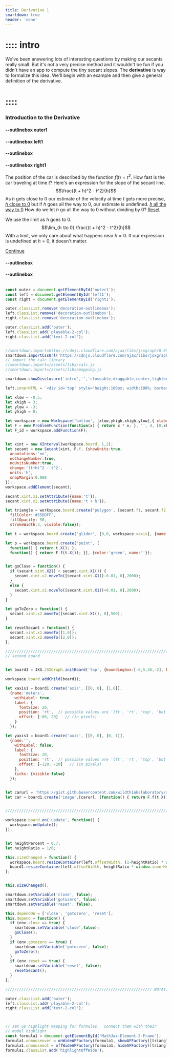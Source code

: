 ```yaml
---
title: Derivative 1
smartdown: true
header: 'none'
---
```


# :::: intro
We've been answering lots of interesting questions by making our secants really small. But it's not a very precise method and it wouldn't be fun if you didn't have an app to compute the tiny secant slopes.  The **derivative** is way to formalize this idea. We'll begin with an example and then give a general definition of the derivative.
# ::::

### Introduction to the Derivative

#### --outlinebox outer1

#### --outlinebox left1


#### --outlinebox


#### --outlinebox right1
The position of the car is described by the function $f(t) = t^2$.  How fast is the car traveling at time $t$? Here's an expression for the slope of the secant line. 
$$\frac{(t + h)^2 - t^2}{h}$$
As $h$ gets close to $0$ our estimate of the velocity at time $t$ gets more precise, [*h* close to 0](:=close=true) but if $h$ goes all the way to $0$, our estimate is undefined. [*h* all the way to 0](:=gotozero=true) How do we let $h$ go all the way to $0$ without dividing by $0$?
[Reset](:=reset=true)  

We use the limit as $h$ goes to $0$.
$$\lim_{h \to 0} \frac{(t + h)^2 - t^2}{h}$$
With a limit, we only care about what happens near $h=0$.  If our expression is undefined at $h=0$, it doesn't matter.

[Continue](/pages/derivative1)

#### --outlinebox
#### --outlinebox

 

```javascript /autoplay

const outer = document.getElementById('outer1');
const left = document.getElementById('left1');
const right = document.getElementById('right1');

outer.classList.remove('decoration-outlinebox');
left.classList.remove('decoration-outlinebox');
right.classList.remove('decoration-outlinebox');

outer.classList.add('outer');
left.classList.add('playable-2-col');
right.classList.add('text-2-col');


//smartdown.import=https://cdnjs.cloudflare.com/ajax/libs/jsxgraph/0.99.7/jsxgraphcore.js
smartdown.importCssUrl('https://cdnjs.cloudflare.com/ajax/libs/jsxgraph/0.99.7/jsxgraph.css');
// import the calc library
//smartdown.import=/assets/libs/calc.js
//smartdown.import=/assets/libs/mapping.js

smartdown.showDisclosure('intro','','closeable,draggable,center,lightbox');

left.innerHTML = `<div id='top' style='height:100px; width:100%; border:1px solid gray;background:#EEFFCC;border-radius:8px;'></div><div id='bottom' style='height:600px; width:100%; border: 1px solid gray;background:#FFFFFF;border-radius:8px;';></div>`;

let xlow = -0.5;
let xhigh = 3;
let ylow = -3;
let yhigh = 8;

let workspace = new Workspace('bottom', [xlow,yhigh,xhigh,ylow],{ xlabel:'', ylabel:'', colorTheme:'steel' });
let F = new ProblemFunction(function(x) { return x * x; }, '', 4, [0,xhigh], []);
let F_id = workspace.addFunction(F);


let xint = new XInterval(workspace.board, 1,2);
let secant = new Secant(xint, F.f, {showUnits:true, 
  annotations:'on',  
  noChangeNumber:true,
  noUnitsNumber:true,
  change:'(t+h)^2 - t^2',
  units:'h',
  snapMargin:0.008
});
workspace.addElement(secant);

secant.xint.x1.setAttribute({name:'t'});
secant.xint.x2.setAttribute({name:'t + h'});

let triangle = workspace.board.create('polygon', [secant.f1, secant.f2, secant.p1], {
  fillColor:'#55DDFF', 
  fillOpacity: 50,
  strokeWidth:3, visible:false});

let t = workspace.board.create('glider', [0,0, workspace.xaxis], {name:'', face:'^', size:12, color:'green'});

let p = workspace.board.create('point', [
  function() { return t.X(); }, 
  function() { return F.f(t.X()); }], {color:'green', name:''});


let goClose = function() {
  if (secant.xint.X2() < secant.xint.X1()) {
    secant.xint.x2.moveTo([secant.xint.X1()-0.01, 0],2000);
  }
  else {
    secant.xint.x2.moveTo([secant.xint.X1()+0.01, 0],2000);
  }
}

let goToZero = function() {
  secant.xint.x2.moveTo([secant.xint.X1(), 0],500);
}

let resetSecant = function() {
  secant.xint.x1.moveTo([1,0]);
  secant.xint.x2.moveTo([2,0]);
};

/////////////////////////////////////////////////////////////////////////////////////////
// second board


let board1 = JXG.JSXGraph.initBoard('top', {boundingbox:[-6,5,36,-2], keepaspectratio:false, axis:false, showCopyright:false});

workspace.board.addChild(board1);

let xaxis1 = board1.create('axis', [[0, 0], [1,0]], 
  {name:'meters', 
    withLabel: true,
    label: {
      fontSize: 20,
      position: 'rt',  // possible values are 'lft', 'rt', 'top', 'bot'
      offset: [-80, 20]   // (in pixels)
    }
  });

let yaxis1 = board1.create('axis', [[0, 0], [0, 1]], 
  {name:'', 
    withLabel: false, 
    label: {
      fontSize: 20,
      position: 'rt',  // possible values are 'lft', 'rt', 'top', 'bot'
      offset: [-120, -20]   // (in pixels)
    },
    ticks: {visible:false}
  }); 


let carurl = 'https://gist.githubusercontent.com/wildthinkslaboratory/ac98c0bb68ccf7528dc39fa1922d2bdb/raw/9e01e8197b3bf685747ae134de3d75feb64ea6f4/car.png';
let car = board1.create('image',[carurl, [function() { return F.f(t.X()) -4 ; },-0.2], [4,2]]);


////////////////////////////////////////////////////////////////////////////////////

workspace.board.on('update', function() {
  workspace.onUpdate();
});


let heightPercent = 0.7;
let heightRatio = 1/6;

this.sizeChanged = function() {
  workspace.board.resizeContainer(left.offsetWidth, (1-heightRatio) * window.innerHeight * heightPercent);
  board1.resizeContainer(left.offsetWidth, heightRatio * window.innerHeight * heightPercent);
};


this.sizeChanged();

smartdown.setVariable('close', false);
smartdown.setVariable('gotozero', false);
smartdown.setVariable('reset', false);

this.dependOn = ['close', 'gotozero', 'reset'];
this.depend = function() {
  if (env.close == true) {
    smartdown.setVariable('close',false);
    goClose();
  }
  if (env.gotozero == true) {
    smartdown.setVariable('gotozero', false);
    goToZero();
  }
  if (env.reset == true) {
    smartdown.setVariable('reset', false);
    resetSecant();
  }
};

//////////////////////////////////////////////////////////////// NOTATION MAPPING

outer.classList.add('outer');
left.classList.add('playable-2-col');
right.classList.add('text-2-col');



// set up highlight mapping for formulas.  connect them with their
// model highlight
const formula1 = document.getElementById('MathJax-Element-3-Frame');
formula1.onmouseover = onWideAFFactory(formula1, showAFFactory([triangle]));
formula1.onmouseout = offWideAFFactory(formula1, hideAFFactory([triangle]));
formula1.classList.add('highlightOffWide');


```